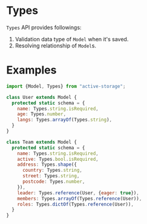# Types

`Types` API provides followings:

1. Validation data type of `Model` when it's saved.
2. Resolving relationship of `Model`s.

# Examples

```js
import {Model, Types} from "active-storage";

class User extends Model {
  protected static schema = {
    name: Types.string.isRequired,
    age: Types.number,
    langs: Types.arrayOf(Types.string),
  }
}

class Team extends Model {
  protected static schema = {
    name: Types.string.isRequired,
    active: Types.bool.isRequired,
    address: Types.shape({
      country: Types.string,
      street: Types.string,
      postcode: Types.number,
    }),
    leader: Types.reference(User, {eager: true}),
    members: Types.arrayOf(Types.reference(User)),
    roles: Types.dictOf(Types.reference(User)),
  }
}
```